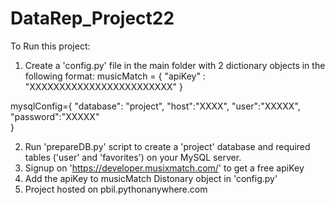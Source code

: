 # DataRep_Project22

To Run this project:
1. Create a 'config.py' file in the main folder with 2 dictionary objects in the following format:
musicMatch = {
    "apiKey" : "XXXXXXXXXXXXXXXXXXXXXXXX"
}

mysqlConfig={
    "database": "project",
    "host":"XXXX", 
    "user":"XXXXX", 
    "password":"XXXXX"    
}

2. Run 'prepareDB.py' script to create a 'project' database and required tables ('user' and 'favorites') on your MySQL server.
3. Signup on 'https://developer.musixmatch.com/' to get a free apiKey
4. Add the apiKey to musicMatch Distonary object in 'config.py'
5. Project hosted on pbil.pythonanywhere.com